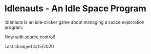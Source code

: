 # Idlenauts - An Idle Space Program

Idlenauts is an idle-clicker game about managing a space exploration program.

Now with source control!

Last changed 4/15/2020 